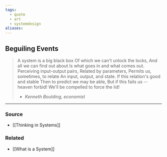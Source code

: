 ```yaml
---
tags:
  - quote
  - art
  - systemdesign
aliases:
---
```

## Beguiling Events

> A system is a big black box
> Of which we can't unlock the locks,
> And all we can find out about
> Is what goes in and what comes out.
> Perceiving input-output pairs,
> Related by parameters,
> Permits us, sometimes, to relate
> An input, output, and state.
> If this relation's good and stable
> Then to predict we may be able,
> But if this fails us -- heaven forbid!
> We'll be compelled to force the lid!
> - *Kenneth Boulding, economist*

---
### Source
- [[Thinking in Systems]]

### Related
- [[What is a System]]